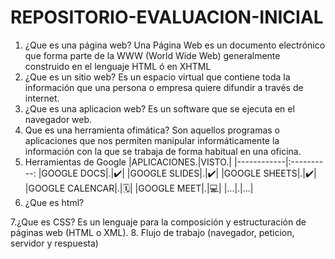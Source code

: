 # REPOSITORIO-EVALUACION-INICIAL
1. ¿Que es una página web?
Una Página Web es un documento electrónico que forma parte de la WWW (World Wide Web) generalmente construido en el lenguaje HTML ó en XHTML
2. ¿Que es un sitio web?
 Es un espacio virtual que contiene toda la información que una persona o empresa quiere difundir a través de internet.
3. ¿Que es una aplicacion web?
Es un software que se ejecuta en el navegador web.
4. Que es una herramienta ofimática?
Son aquellos programas o aplicaciones que nos permiten manipular informáticamente la información con la que se trabaja de forma habitual en una oficina.
5. Herramientas de Google
|APLICACIONES.|VISTO.|
|------------|:----------:
|GOOGLE DOCS|.|✔️|
|GOOGLE SLIDES|.|✔️|
|GOOGLE SHEETS|.|✔️|
|GOOGLE CALENCAR|.|🗓️|
|GOOGLE MEET|.|💻|
|...|.|...|
6. ¿Que es html?
 <!DOCTYPE html>
 <html lang="en">
 <head>
 <meta charset="UTF-8">
 <meta http-equiv="X-UA-COMPATIBLE" content="IE=edge">
<meta name="viewport" content="width, initial-scale=1.0">
</head>
<body>
<html>
7.¿Que es CSS?
Es un lenguaje para la composición y estructuración de páginas web (HTML o XML).
8. Flujo de trabajo (navegador, peticion, servidor y respuesta)
